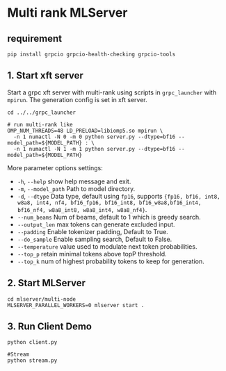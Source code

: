 # Multi rank MLServer

## requirement
```
pip install grpcio grpcio-health-checking grpcio-tools
```

## 1. Start xft server
Start a grpc xft server with multi-rank using scripts in `grpc_launcher` with `mpirun`.
The generation config is set in xft server. 
```
cd ../../grpc_launcher

# run multi-rank like
OMP_NUM_THREADS=48 LD_PRELOAD=libiomp5.so mpirun \
  -n 1 numactl -N 0 -m 0 python server.py --dtype=bf16 --model_path=${MODEL_PATH} : \
  -n 1 numactl -N 1 -m 1 python server.py --dtype=bf16 --model_path=${MODEL_PATH}
```
More parameter options settings:
- `-h`, `--help`            show help message and exit.
- `-m`, `--model_path`      Path to model directory.
- `-d`, `--dtype`           Data type, default using `fp16`, supports `{fp16, bf16, int8, w8a8, int4, nf4, bf16_fp16, bf16_int8, bf16_w8a8,bf16_int4, bf16_nf4, w8a8_int8, w8a8_int4, w8a8_nf4}`.
- `--num_beams`             Num of beams, default to 1 which is greedy search.
- `--output_len`            max tokens can generate excluded input.
- `--padding`               Enable tokenizer padding, Default to True.
- `--do_sample`             Enable sampling search, Default to False.
- `--temperature`           value used to modulate next token probabilities.
- `--top_p`                 retain minimal tokens above topP threshold.
- `--top_k`                 num of highest probability tokens to keep for generation.

## 2. Start MLServer
```
cd mlserver/multi-node
MLSERVER_PARALLEL_WORKERS=0 mlserver start .
```

## 3. Run Client Demo
```
python client.py

#Stream
python stream.py
```